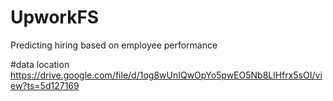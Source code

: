 # UpworkFS
Predicting hiring based on employee performance

#data location
https://drive.google.com/file/d/1og8wUnIQwOpYo5pwEO5Nb8LlHfrx5sOI/view?ts=5d127169
